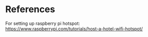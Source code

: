 # References

For setting up raspberry pi hotspot:
https://www.raspberrypi.com/tutorials/host-a-hotel-wifi-hotspot/
